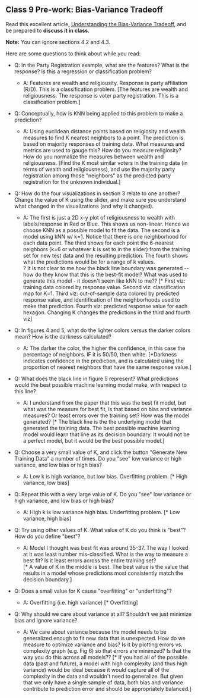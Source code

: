 ## Class 9 Pre-work: Bias-Variance Tradeoff

Read this excellent article, [Understanding the Bias-Variance Tradeoff](http://scott.fortmann-roe.com/docs/BiasVariance.html), and be prepared to **discuss it in class**.

**Note:** You can ignore sections 4.2 and 4.3.

Here are some questions to think about while you read:
* Q: In the Party Registration example, what are the features? What is the response? Is this a regression or classification problem?
  - A: Features are wealth and religiousity.  Response is party affiliation (R/D).  This is a classification problem.
  [The features are wealth and religiousness. The response is voter party registration. This is a classification problem.]
* Q: Conceptually, how is KNN being applied to this problem to make a prediction?
  - A: Using euclidean distance points based on religiosity and wealth measures to find K nearest neighbors to a point.  The 
  prediction is based on majority responses of training data.  What measures and metrics are used to gauge this?  How do you
  measure religiosity?  How do you normalize the measures between wealth and religiousness.
  [Find the K most similar voters in the training data (in terms of wealth and religiousness), and use the majority party registration among those "neighbors" as the predicted party registration for the unknown individual.]
* Q: How do the four visualizations in section 3 relate to one another? Change the value of K using the slider, and make sure you understand what changed in the visualizations (and why it changed).
  - A: The first is just a 2D x-y plot of religiousness to wealth with labels/response in Red or Blue.  This shows us non-linear.
    Hence we choose KNN as a possible model to fit the data.  The second is a model using kNN w/ k=1.  Notice that there is one
    neighborhood for each data point.  The third shows for each point the 6-nearest neighbors (k=6 or whatever k is set to in
    the slider) from the training set for new test data and the resulting prediction.
    The fourth shows what the predictions would be for a range of k values.  
    ? It is not clear to me how the black line boundary was generated -- how do they know that this is the best-fit model?
    What was used to generate this model - it doesn't seem like kNN to me??
    [* First viz: training data colored by response value. Second viz: classification map for K=1. Third viz: out-of-sample data colored by predicted response value, and identification of the neighborhoods used to make that prediction. Fourth viz: predicted response value for each hexagon. Changing K changes the predictions in the third and fourth viz]
    
* Q: In figures 4 and 5, what do the lighter colors versus the darker colors mean? How is the darkness calculated?
  - A: The darker the color, the higher the confidence, in this case the percentage of neighbors.  IF it is 50/50, then white.
    [*Darkness indicates confidence in the prediction, and is calculated using the proportion of nearest neighbors that have the same response value.]
* Q: What does the black line in figure 5 represent? What predictions would the best possible machine learning model make, with respect to this line?
  - A: I understand from the paper that this was the best fit model, but what was the measure for best fit, is that based on
    bias and variance measures?  Or least errors over the training set?  How was the model generated?
    [* The black line is the the underlying model that generated the training data. The best possible machine learning model would learn that line as its decision boundary. It would not be a perfect model, but it would be the best possible model.]
* Q: Choose a very small value of K, and click the button "Generate New Training Data" a number of times. Do you "see" low variance or high variance, and low bias or high bias?
  - A: Low k is high variance, but low bias.  Overfitting problem.
    [* High variance, low bias]
* Q: Repeat this with a very large value of K. Do you "see" low variance or high variance, and low bias or high bias?
  - A: High k is low variance high bias.  Underfitting problem.
    [* Low variance, high bias]
* Q: Try using other values of K. What value of K do you think is "best"? How do you define "best"?
  - A: Model I thought was best fit was around 35-37.  The way I looked at it was least number mis-classified.  What is the
    way to measure a best fit? Is it least errors across the entire training set?  
    [* A value of K in the middle is best. The best value is the value that results in a model whose predictions most consistently match the decision boundary.]
* Q: Does a small value for K cause "overfitting" or "underfitting"?
  - A: Overfitting (i.e. high variance)
    [* Overfitting]
* Q: Why should we care about variance at all? Shouldn't we just minimize bias and ignore variance?
  - A: We care about variance because the model needs to be generalized enough to fit new data that is unexpected.
  How do we measure to optimize variance and bias?  Is it by plotting errors vs. complexity graph (e.g. Fig 6) so that errors 
  are minimzed?  Is that the way you do this across all models??
    [* If you had all of the possible data (past and future), a model with high complexity (and thus high variance) would be ideal because it would capture all of the complexity in the data and wouldn't need to generalize. But given that we only have a single sample of data, both bias and variance contribute to prediction error and should be appropriately balanced.]
